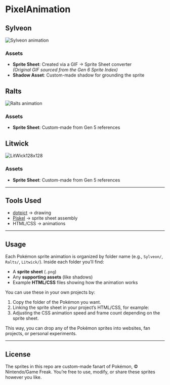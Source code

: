 # PixelAnimation

## Sylveon
![Sylveon animation](https://github.com/user-attachments/assets/83a13049-f377-4a1d-b502-9848b77d112c)

### Assets
- **Sprite Sheet**: Created via a GIF → Sprite Sheet converter  
  *(Original GIF sourced from the Gen 6 Sprite Index)*  
- **Shadow Asset**: Custom-made shadow for grounding the sprite

## Ralts
![Ralts animation](https://github.com/user-attachments/assets/e168ac06-d469-4002-82f4-bf78bb95ece2)

### Assets
- **Sprite Sheet**: Custom-made from Gen 5 references

## Litwick
![LitWick128x128](https://github.com/user-attachments/assets/8c055091-c0e6-44ae-a4ee-8ded43a6faba)

### Assets
- **Sprite Sheet**: Custom-made from Gen 5 references

---

## Tools Used
- [dotpict](https://dotpict.net/) → drawing
- [Piskel](https://www.piskelapp.com/) → sprite sheet assembly
- HTML/CSS → animations

---

## Usage  
Each Pokémon sprite animation is organized by folder name (e.g., `Sylveon/`, `Ralts/`, `Litwick/`). Inside each folder you’ll find:  

- A **sprite sheet** (`.png`)  
- Any **supporting assets** (like shadows)  
- Example **HTML/CSS** files showing how the animation works  

You can use these in your own projects by:  
1. Copy the folder of the Pokémon you want.  
2. Linking the sprite sheet in your project’s HTML/CSS, for example:  
3. Adjusting the CSS animation speed and frame count depending on the sprite sheet.  

This way, you can drop any of the Pokémon sprites into websites, fan projects, or personal experiments.  

---

## License
The sprites in this repo are custom-made fanart of Pokémon, © Nintendo/Game Freak.
You’re free to use, modify, or share these sprites however you like. 



